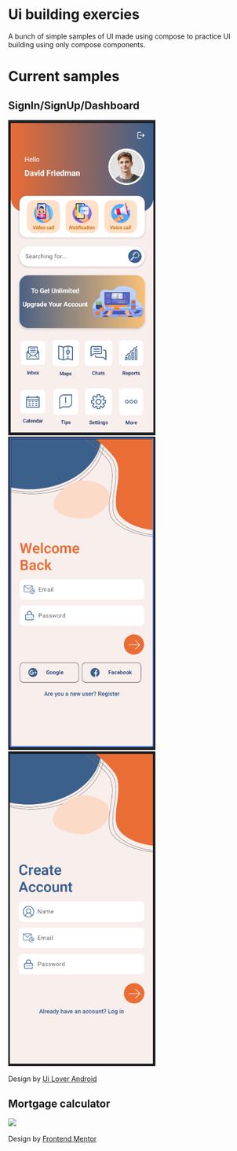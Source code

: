 # Ui building exercies

A bunch of simple samples of UI made using compose to practice UI building using only compose components.

# Current samples

## SignIn/SignUp/Dashboard

<p float="left">
  <img src="screenshots/dashboard.png" width="300">
  <img src="screenshots/signin.png" width="300">
  <img src="screenshots/signup.png" width="300">
</p>

Design by [Ui Lover Android](https://www.youtube.com/watch?v=RKBmNNovvjE&t=4s)

## Mortgage calculator

<img src="screenshots/mortgage.gif" width="300">

Design by [Frontend Mentor](https://www.frontendmentor.io/challenges/mortgage-repayment-calculator-Galx1LXK73)